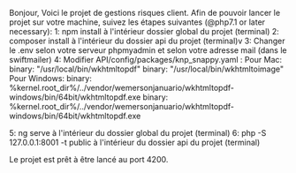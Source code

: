 Bonjour,
Voici le projet de gestions risques client.
Afin de pouvoir lancer le projet sur votre machine, suivez les étapes suivantes (@php7.1 or later necessary):
1: npm install à l'intérieur dossier global du projet (terminal)
2: composer install à l'intérieur du dossier api du projet (terminal)v
3: Changer le .env selon votre serveur phpmyadmin et selon votre adresse mail (dans le swiftmailer)
4: Modifier API/config/packages/knp_snappy.yaml : 
    Pour Mac:
    binary:     "/usr/local/bin/wkhtmltopdf"
    binary:     "/usr/local/bin/wkhtmltoimage"
    Pour Windows:
    binary:     %kernel.root_dir%/../vendor/wemersonjanuario/wkhtmltopdf-windows/bin/64bit/wkhtmltopdf.exe
    binary:     %kernel.root_dir%/../vendor/wemersonjanuario/wkhtmltopdf-windows/bin/64bit/wkhtmltopdf.exe
    
5: ng serve à l'intérieur du dossier global du projet (terminal)
6: php -S 127.0.0.1:8001 -t public à l'intérieur du dossier api du projet (terminal)

Le projet est prêt à être lancé au port 4200.
